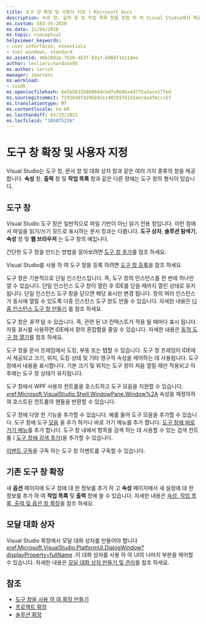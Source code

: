 ```yaml
---
title: 도구 창 확장 및 사용자 지정 | Microsoft Docs
description: 속성 창, 출력 창 및 작업 목록 창을 포함 하 여 Visual Studio에서 제공 하는 도구 창을 확장 하 고 사용자 지정 하는 방법에 대해 알아봅니다.
ms.custom: SEO-VS-2020
ms.date: 11/04/2016
ms.topic: conceptual
helpviewer_keywords:
- user interfaces, essentials
- tool windows, standard
ms.assetid: 46b2892e-7b2b-4b3f-83a7-b884f1e114ee
author: leslierichardson95
ms.author: lerich
manager: jmartens
ms.workload:
- vssdk
ms.openlocfilehash: 6e5b5615b8b004dcbdfe860ba4d775a3ace177ed
ms.sourcegitcommit: f2916d8fd296b92cc402597d1d1eecda4f6cccbf
ms.translationtype: MT
ms.contentlocale: ko-KR
ms.lasthandoff: 03/25/2021
ms.locfileid: "105075226"
---
```

# <a name="extend-and-customize-tool-windows"></a>도구 창 확장 및 사용자 지정
Visual Studio는 도구 창, 문서 창 및 대화 상자 창과 같은 여러 가지 종류의 창을 제공 합니다. **속성** 창, **출력** 창 및 **작업 목록** 창과 같은 다른 창에는 도구 창의 형식이 있습니다.

## <a name="tool-windows"></a>도구 창
 Visual Studio 도구 창은 일반적으로 파일 기반이 아닌 읽기 전용 창입니다. 이런 점에서 파일을 읽기/쓰기 모드로 표시하는 문서 창과는 다릅니다. **도구 상자**, **솔루션 탐색기**, **속성** 창 및 **웹 브라우저** 는 도구 창의 예입니다.

 간단한 도구 창을 만드는 방법을 알아보려면 [도구 창 추가](../extensibility/adding-a-tool-window.md)를 참조 하세요.

 Visual Studio를 사용 하 여 도구 창을 등록 하려면 [도구 창 등록](../extensibility/registering-a-tool-window.md)을 참조 하세요.

 도구 창은 기본적으로 단일 인스턴스입니다. 즉, 도구 창의 인스턴스를 한 번에 하나만 열 수 있습니다. 단일 인스턴스 도구 창이 열린 후 IDE를 닫을 때까지 열린 상태로 유지됩니다. 단일 인스턴스 도구 창을 닫으면 해당 표시만 변경 됩니다. 창의 여러 인스턴스가 동시에 열릴 수 있도록 다중 인스턴스 도구 창도 만들 수 있습니다. 자세한 내용은 [다중 인스턴스 도구 창 만들기](../extensibility/creating-a-multi-instance-tool-window.md) 를 참조 하세요.

 도구 창은 *동적* 일 수 있습니다. 즉, 관련 된 UI 컨텍스트가 적용 될 때마다 표시 됩니다. 자동 표시를 사용하면 IDE에서 창의 혼잡함을 줄일 수 있습니다. 자세한 내용은 [동적 도구 창 열기](../extensibility/opening-a-dynamic-tool-window.md)를 참조 하세요.

 도구 창을 문서 프레임에서 도킹, 부동 또는 탭할 수 있습니다. 도구 창 프레임이 IDE에서 제공되고 크기, 위치, 도킹 상태 및 기타 영구적 속성을 제어하는 데 사용됩니다. 도구 창에서 내용을 표시합니다. 기본 크기 및 위치는 도구 창이 처음 열릴 때만 적용되고 이후에는 도구 창 상태가 유지됩니다.

 도구 창에서 WPF 사용자 컨트롤을 호스트하고 도구 모음을 지원할 수 있습니다. <xref:Microsoft.VisualStudio.Shell.WindowPane.Window%2A> 속성을 재정의하여 호스트된 컨트롤의 핸들을 반환할 수 있습니다.

 도구 창에 다양 한 기능을 추가할 수 있습니다. 예를 들어 도구 모음을 추가할 수 있습니다. 도구 창에 도구 [모음](../extensibility/adding-a-toolbar-to-a-tool-window.md) 을 추가 하거나 바로 가기 메뉴를 추가 합니다. [도구 창에 바로 가기 메뉴](../extensibility/adding-a-shortcut-menu-in-a-tool-window.md)를 추가 합니다. 도구 창 내에서 항목을 검색 하는 데 사용할 수 있는 검색 컨트롤 ( [도구 창에 검색 추가](../extensibility/adding-search-to-a-tool-window.md))을 추가할 수 있습니다.

 [이벤트 구독](../extensibility/subscribing-to-an-event.md)을 구독 하는 도구 창 이벤트를 구독할 수 있습니다.

## <a name="extend-existing-tool-windows"></a>기존 도구 창 확장
 새 **옵션** 페이지에 도구 창에 대 한 정보를 추가 하 고 **속성** 페이지에서 새 설정에 대 한 정보를 추가 하 여 **작업 목록** 및 **출력** 창에 쓸 수 있습니다. 자세한 내용은 [속성, 작업 목록, 출력 및 옵션 창 확장](../extensibility/extending-the-properties-task-list-output-and-options-windows.md)을 참조 하세요.

## <a name="modal-dialog-boxes"></a>모달 대화 상자
 Visual Studio 확장에서 모달 대화 상자를 만들어야 합니다 <xref:Microsoft.VisualStudio.PlatformUI.DialogWindow?displayProperty=fullName> .이 대화 상자를 사용 하 여 UI의 나머지 부분을 제어할 수 있습니다. 자세한 내용은 [모달 대화 상자 만들기 및 관리](../extensibility/creating-and-managing-modal-dialog-boxes.md)를 참조 하세요.

## <a name="see-also"></a>참조
- [도구 창을 사용 하 여 확장 만들기](../extensibility/creating-an-extension-with-a-tool-window.md)
- [프로젝트 확장](../extensibility/extending-projects.md)
- [솔루션 확장](../extensibility/extending-solutions.md)
